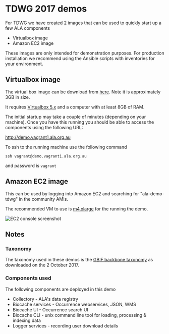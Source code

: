 # TDWG 2017 demos

For TDWG we have created 2 images that can be used to quickly start up a few ALA components

* Virtualbox image
* Amazon EC2 image

These images are only intended for demonstration purposes. For production installation we recommend using the Ansible scripts with inventories for your environment.

## Virtualbox image

The virtual box image can be download from [here](https://s3.ca-central-1.amazonaws.com/ala-virtualbox/ALA_DEMO_20170929.ova). Note it is approximately 3GB in size.

It requires [Virtualbox 5.x](https://www.virtualbox.org) and a computer with at least 8GB of RAM.

The initial startup may take a couple of minutes (depending on your machine). Once you have this running you should be able to access the components using the following URL:

http://demo.vagrant1.ala.org.au

To ssh to the running machine use the following command

```
ssh vagrant@demo.vagrant1.ala.org.au
```

and password is `vagrant`


## Amazon EC2 image

This can be used by logging into Amazon EC2 and searching for "ala-demo-tdwg" in the community AMIs.

The recommended VM to use is [m4.xlarge](https://aws.amazon.com/ec2/instance-types/) for the running the demo.

![EC2 console screenshot](https://s3.eu-central-1.amazonaws.com/tdwg-doco/Screenshot+2017-10-03+08.36.14.png)


## Notes

### Taxonomy
The taxonomy used in these demos is the [GBIF backbone taxonomy](https://www.gbif.org/dataset/d7dddbf4-2cf0-4f39-9b2a-bb099caae36c) as downloaded on the 2 October 2017.

### Components used
The following components are deployed in this demo
* Collectory - ALA's data registry
* Biocache services - Occurrence webservices, JSON, WMS
* Biocache UI - Occurrence search UI
* Biocache CLI - unix command line tool for loading, processing & indexing data
* Logger services - recording user download details

